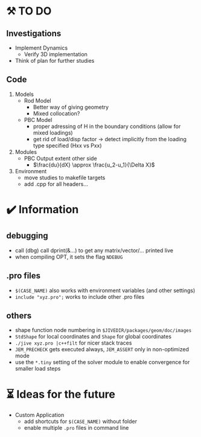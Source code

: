 # :hammer_and_pick: TO DO 
## Investigations
- Implement Dynamics
  - Verify 3D implementation
- Think of plan for further studies
## Code
1. Models
    - Rod Model
      - Better way of giving geometry
      - Mixed collocation?
    - PBC Model
      - proper adressing of H in the boundary conditions (allow for mixed loadings)
      - get rid of load/disp factor -> detect implicitly from the loading type specified (Hxx vs Pxx)
2. Modules
    - PBC Output extent other side
      - $\frac{du}{dX} \approx \frac{u_2-u_1}{\Delta X}$
3. Environment
    - move studies to makefile targets
    - add .cpp for all headers...
 
# :heavy_check_mark: Information
## debugging
- call (dbg) call dprint(&...) to get any matrix/vector/... printed live
- when compiling OPT, it sets the flag `NDEBUG`
## .pro files
- `$(CASE_NAME)` also works with environment variables (and other settings)
- `include "xyz.pro";` works to include other .pro files
## others
- shape function node numbering in `$JIVEDIR/packages/geom/doc/images`
- `StdShape` for local coordinates and `Shape` for global coordinates
- `./jive xyz.pro |c++filt` for nicer stack traces
- `JEM_PRECHECK` gets executed always, `JEM_ASSERT` only in non-optimized mode
- use the `*.tiny` setting of the solver module to enable convergence for smaller load steps

# :hourglass_flowing_sand: Ideas for the future
- Custom Application
  - add shortcuts for `$(CASE_NAME)` without folder
  - enable multiple `.pro` files in command line
